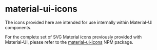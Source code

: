 # material-ui-icons

The icons provided here are intended for use internally within Material-UI components.

For the complete set of SVG Material icons previously provided with Material-UI, please refer to the 
[material-ui-icons](https://www.npmjs.com/package/material-ui-icons) NPM package.
